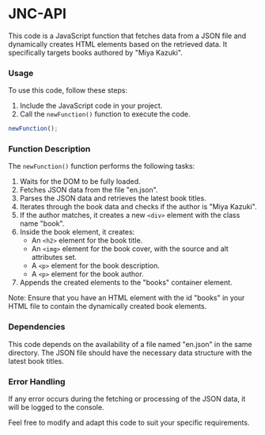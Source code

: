 # JNC-API
This code is a JavaScript function that fetches data from a JSON file and dynamically creates HTML elements based on the retrieved data. It specifically targets books authored by "Miya Kazuki".

### Usage

To use this code, follow these steps:

1. Include the JavaScript code in your project.
2. Call the `newFunction()` function to execute the code.

```javascript
newFunction();
```

### Function Description

The `newFunction()` function performs the following tasks:

1. Waits for the DOM to be fully loaded.
2. Fetches JSON data from the file "en.json".
3. Parses the JSON data and retrieves the latest book titles.
4. Iterates through the book data and checks if the author is "Miya Kazuki".
5. If the author matches, it creates a new `<div>` element with the class name "book".
6. Inside the book element, it creates:
   - An `<h2>` element for the book title.
   - An `<img>` element for the book cover, with the source and alt attributes set.
   - A `<p>` element for the book description.
   - A `<p>` element for the book author.
7. Appends the created elements to the "books" container element.

Note: Ensure that you have an HTML element with the id "books" in your HTML file to contain the dynamically created book elements.

### Dependencies

This code depends on the availability of a file named "en.json" in the same directory. The JSON file should have the necessary data structure with the latest book titles.

### Error Handling

If any error occurs during the fetching or processing of the JSON data, it will be logged to the console.

Feel free to modify and adapt this code to suit your specific requirements.
